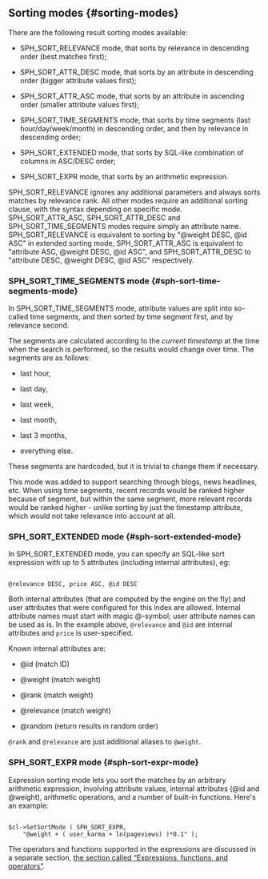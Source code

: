 ## Sorting modes {#sorting-modes}

There are the following result sorting modes available:

*   SPH_SORT_RELEVANCE mode, that sorts by relevance in descending order (best matches first);

*   SPH_SORT_ATTR_DESC mode, that sorts by an attribute in descending order (bigger attribute values first);

*   SPH_SORT_ATTR_ASC mode, that sorts by an attribute in ascending order (smaller attribute values first);

*   SPH_SORT_TIME_SEGMENTS mode, that sorts by time segments (last hour/day/week/month) in descending order, and then by relevance in descending order;

*   SPH_SORT_EXTENDED mode, that sorts by SQL-like combination of columns in ASC/DESC order;

*   SPH_SORT_EXPR mode, that sorts by an arithmetic expression.

SPH_SORT_RELEVANCE ignores any additional parameters and always sorts matches by relevance rank. All other modes require an additional sorting clause, with the syntax depending on specific mode. SPH_SORT_ATTR_ASC, SPH_SORT_ATTR_DESC and SPH_SORT_TIME_SEGMENTS modes require simply an attribute name. SPH_SORT_RELEVANCE is equivalent to sorting by &quot;@weight DESC, @id ASC&quot; in extended sorting mode, SPH_SORT_ATTR_ASC is equivalent to &quot;attribute ASC, @weight DESC, @id ASC&quot;, and SPH_SORT_ATTR_DESC to &quot;attribute DESC, @weight DESC, @id ASC&quot; respectively.

### SPH_SORT_TIME_SEGMENTS mode {#sph-sort-time-segments-mode}

In SPH_SORT_TIME_SEGMENTS mode, attribute values are split into so-called time segments, and then sorted by time segment first, and by relevance second.

The segments are calculated according to the _current timestamp_ at the time when the search is performed, so the results would change over time. The segments are as follows:

*   last hour,

*   last day,

*   last week,

*   last month,

*   last 3 months,

*   everything else.

These segments are hardcoded, but it is trivial to change them if necessary.

This mode was added to support searching through blogs, news headlines, etc. When using time segments, recent records would be ranked higher because of segment, but within the same segment, more relevant records would be ranked higher - unlike sorting by just the timestamp attribute, which would not take relevance into account at all.

### SPH_SORT_EXTENDED mode {#sph-sort-extended-mode}

In SPH_SORT_EXTENDED mode, you can specify an SQL-like sort expression with up to 5 attributes (including internal attributes), eg:

```

@relevance DESC, price ASC, @id DESC

```

Both internal attributes (that are computed by the engine on the fly) and user attributes that were configured for this index are allowed. Internal attribute names must start with magic @-symbol; user attribute names can be used as is. In the example above, `@relevance` and `@id` are internal attributes and `price` is user-specified.

Known internal attributes are:

*   @id (match ID)

*   @weight (match weight)

*   @rank (match weight)

*   @relevance (match weight)

*   @random (return results in random order)

`@rank` and `@relevance` are just additional aliases to `@weight`.

### SPH_SORT_EXPR mode {#sph-sort-expr-mode}

Expression sorting mode lets you sort the matches by an arbitrary arithmetic expression, involving attribute values, internal attributes (@id and @weight), arithmetic operations, and a number of built-in functions. Here&#039;s an example:

```

$cl->SetSortMode ( SPH_SORT_EXPR,
    "@weight + ( user_karma + ln(pageviews) )*0.1" );

```

The operators and functions supported in the expressions are discussed in a separate section, [the section called “Expressions, functions, and operators”](../expressions,_functions,_and_operators/README.md).